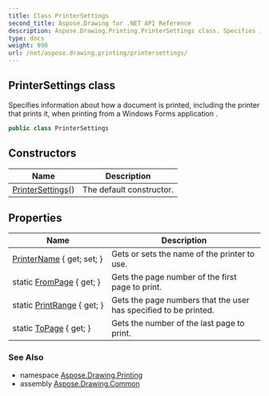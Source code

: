```yaml
---
title: Class PrinterSettings
second_title: Aspose.Drawing for .NET API Reference
description: Aspose.Drawing.Printing.PrinterSettings class. Specifies information about how a document is printed including the printer that prints it when printing from a Windows Forms application 
type: docs
weight: 990
url: /net/aspose.drawing.printing/printersettings/
---
```

## PrinterSettings class

Specifies information about how a document is printed, including the printer that prints it, when printing from a Windows Forms application .

```csharp
public class PrinterSettings
```

## Constructors

| Name | Description |
| --- | --- |
| [PrinterSettings](printersettings/)() | The default constructor. |

## Properties

| Name | Description |
| --- | --- |
| [PrinterName](../../aspose.drawing.printing/printersettings/printername/) { get; set; } | Gets or sets the name of the printer to use. |
| static [FromPage](../../aspose.drawing.printing/printersettings/frompage/) { get; } | Gets the page number of the first page to print. |
| static [PrintRange](../../aspose.drawing.printing/printersettings/printrange/) { get; } | Gets the page numbers that the user has specified to be printed. |
| static [ToPage](../../aspose.drawing.printing/printersettings/topage/) { get; } | Gets the number of the last page to print. |

### See Also

* namespace [Aspose.Drawing.Printing](../../aspose.drawing.printing/)
* assembly [Aspose.Drawing.Common](../../)


